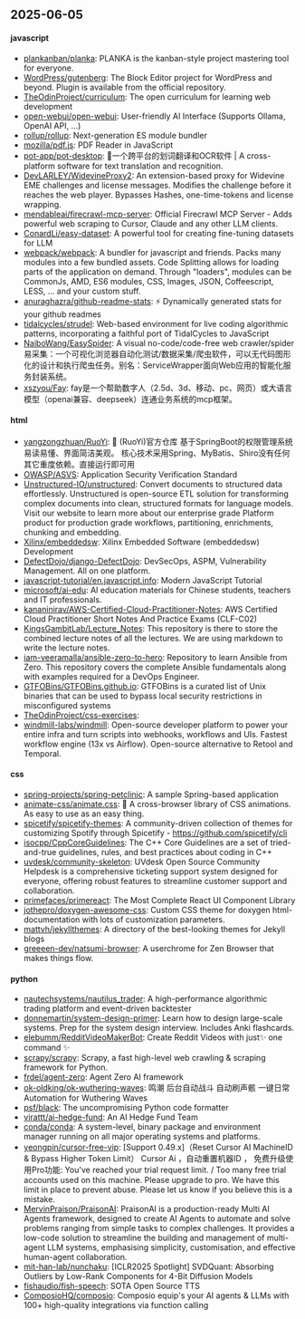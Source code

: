 ## 2025-06-05

#### javascript
* [plankanban/planka](https://github.com/plankanban/planka): PLANKA is the kanban-style project mastering tool for everyone.
* [WordPress/gutenberg](https://github.com/WordPress/gutenberg): The Block Editor project for WordPress and beyond. Plugin is available from the official repository.
* [TheOdinProject/curriculum](https://github.com/TheOdinProject/curriculum): The open curriculum for learning web development
* [open-webui/open-webui](https://github.com/open-webui/open-webui): User-friendly AI Interface (Supports Ollama, OpenAI API, ...)
* [rollup/rollup](https://github.com/rollup/rollup): Next-generation ES module bundler
* [mozilla/pdf.js](https://github.com/mozilla/pdf.js): PDF Reader in JavaScript
* [pot-app/pot-desktop](https://github.com/pot-app/pot-desktop): 🌈一个跨平台的划词翻译和OCR软件 | A cross-platform software for text translation and recognition.
* [DevLARLEY/WidevineProxy2](https://github.com/DevLARLEY/WidevineProxy2): An extension-based proxy for Widevine EME challenges and license messages. Modifies the challenge before it reaches the web player. Bypasses Hashes, one-time-tokens and license wrapping.
* [mendableai/firecrawl-mcp-server](https://github.com/mendableai/firecrawl-mcp-server): Official Firecrawl MCP Server - Adds powerful web scraping to Cursor, Claude and any other LLM clients.
* [ConardLi/easy-dataset](https://github.com/ConardLi/easy-dataset): A powerful tool for creating fine-tuning datasets for LLM
* [webpack/webpack](https://github.com/webpack/webpack): A bundler for javascript and friends. Packs many modules into a few bundled assets. Code Splitting allows for loading parts of the application on demand. Through "loaders", modules can be CommonJs, AMD, ES6 modules, CSS, Images, JSON, Coffeescript, LESS, ... and your custom stuff.
* [anuraghazra/github-readme-stats](https://github.com/anuraghazra/github-readme-stats): ⚡ Dynamically generated stats for your github readmes
* [tidalcycles/strudel](https://github.com/tidalcycles/strudel): Web-based environment for live coding algorithmic patterns, incorporating a faithful port of TidalCycles to JavaScript
* [NaiboWang/EasySpider](https://github.com/NaiboWang/EasySpider): A visual no-code/code-free web crawler/spider易采集：一个可视化浏览器自动化测试/数据采集/爬虫软件，可以无代码图形化的设计和执行爬虫任务。别名：ServiceWrapper面向Web应用的智能化服务封装系统。
* [xszyou/Fay](https://github.com/xszyou/Fay): fay是一个帮助数字人（2.5d、3d、移动、pc、网页）或大语言模型（openai兼容、deepseek）连通业务系统的mcp框架。

#### html
* [yangzongzhuan/RuoYi](https://github.com/yangzongzhuan/RuoYi): 🎉 (RuoYi)官方仓库 基于SpringBoot的权限管理系统 易读易懂、界面简洁美观。 核心技术采用Spring、MyBatis、Shiro没有任何其它重度依赖。直接运行即可用
* [OWASP/ASVS](https://github.com/OWASP/ASVS): Application Security Verification Standard
* [Unstructured-IO/unstructured](https://github.com/Unstructured-IO/unstructured): Convert documents to structured data effortlessly. Unstructured is open-source ETL solution for transforming complex documents into clean, structured formats for language models. Visit our website to learn more about our enterprise grade Platform product for production grade workflows, partitioning, enrichments, chunking and embedding.
* [Xilinx/embeddedsw](https://github.com/Xilinx/embeddedsw): Xilinx Embedded Software (embeddedsw) Development
* [DefectDojo/django-DefectDojo](https://github.com/DefectDojo/django-DefectDojo): DevSecOps, ASPM, Vulnerability Management. All on one platform.
* [javascript-tutorial/en.javascript.info](https://github.com/javascript-tutorial/en.javascript.info): Modern JavaScript Tutorial
* [microsoft/ai-edu](https://github.com/microsoft/ai-edu): AI education materials for Chinese students, teachers and IT professionals.
* [kananinirav/AWS-Certified-Cloud-Practitioner-Notes](https://github.com/kananinirav/AWS-Certified-Cloud-Practitioner-Notes): AWS Certified Cloud Practitioner Short Notes And Practice Exams (CLF-C02)
* [KingsGambitLab/Lecture_Notes](https://github.com/KingsGambitLab/Lecture_Notes): This repository is there to store the combined lecture notes of all the lectures. We are using markdown to write the lecture notes.
* [iam-veeramalla/ansible-zero-to-hero](https://github.com/iam-veeramalla/ansible-zero-to-hero): Repository to learn Ansible from Zero. This repository covers the complete Ansible fundamentals along with examples required for a DevOps Engineer.
* [GTFOBins/GTFOBins.github.io](https://github.com/GTFOBins/GTFOBins.github.io): GTFOBins is a curated list of Unix binaries that can be used to bypass local security restrictions in misconfigured systems
* [TheOdinProject/css-exercises](https://github.com/TheOdinProject/css-exercises): 
* [windmill-labs/windmill](https://github.com/windmill-labs/windmill): Open-source developer platform to power your entire infra and turn scripts into webhooks, workflows and UIs. Fastest workflow engine (13x vs Airflow). Open-source alternative to Retool and Temporal.

#### css
* [spring-projects/spring-petclinic](https://github.com/spring-projects/spring-petclinic): A sample Spring-based application
* [animate-css/animate.css](https://github.com/animate-css/animate.css): 🍿 A cross-browser library of CSS animations. As easy to use as an easy thing.
* [spicetify/spicetify-themes](https://github.com/spicetify/spicetify-themes): A community-driven collection of themes for customizing Spotify through Spicetify - https://github.com/spicetify/cli
* [isocpp/CppCoreGuidelines](https://github.com/isocpp/CppCoreGuidelines): The C++ Core Guidelines are a set of tried-and-true guidelines, rules, and best practices about coding in C++
* [uvdesk/community-skeleton](https://github.com/uvdesk/community-skeleton): UVdesk Open Source Community Helpdesk is a comprehensive ticketing support system designed for everyone, offering robust features to streamline customer support and collaboration.
* [primefaces/primereact](https://github.com/primefaces/primereact): The Most Complete React UI Component Library
* [jothepro/doxygen-awesome-css](https://github.com/jothepro/doxygen-awesome-css): Custom CSS theme for doxygen html-documentation with lots of customization parameters.
* [mattvh/jekyllthemes](https://github.com/mattvh/jekyllthemes): A directory of the best-looking themes for Jekyll blogs
* [greeeen-dev/natsumi-browser](https://github.com/greeeen-dev/natsumi-browser): A userchrome for Zen Browser that makes things flow.

#### python
* [nautechsystems/nautilus_trader](https://github.com/nautechsystems/nautilus_trader): A high-performance algorithmic trading platform and event-driven backtester
* [donnemartin/system-design-primer](https://github.com/donnemartin/system-design-primer): Learn how to design large-scale systems. Prep for the system design interview. Includes Anki flashcards.
* [elebumm/RedditVideoMakerBot](https://github.com/elebumm/RedditVideoMakerBot): Create Reddit Videos with just✨ one command ✨
* [scrapy/scrapy](https://github.com/scrapy/scrapy): Scrapy, a fast high-level web crawling & scraping framework for Python.
* [frdel/agent-zero](https://github.com/frdel/agent-zero): Agent Zero AI framework
* [ok-oldking/ok-wuthering-waves](https://github.com/ok-oldking/ok-wuthering-waves): 鸣潮 后台自动战斗 自动刷声骸 一键日常 Automation for Wuthering Waves
* [psf/black](https://github.com/psf/black): The uncompromising Python code formatter
* [virattt/ai-hedge-fund](https://github.com/virattt/ai-hedge-fund): An AI Hedge Fund Team
* [conda/conda](https://github.com/conda/conda): A system-level, binary package and environment manager running on all major operating systems and platforms.
* [yeongpin/cursor-free-vip](https://github.com/yeongpin/cursor-free-vip): [Support 0.49.x]（Reset Cursor AI MachineID & Bypass Higher Token Limit） Cursor Ai ，自动重置机器ID ， 免费升级使用Pro功能: You've reached your trial request limit. / Too many free trial accounts used on this machine. Please upgrade to pro. We have this limit in place to prevent abuse. Please let us know if you believe this is a mistake.
* [MervinPraison/PraisonAI](https://github.com/MervinPraison/PraisonAI): PraisonAI is a production-ready Multi AI Agents framework, designed to create AI Agents to automate and solve problems ranging from simple tasks to complex challenges. It provides a low-code solution to streamline the building and management of multi-agent LLM systems, emphasising simplicity, customisation, and effective human-agent collaboration.
* [mit-han-lab/nunchaku](https://github.com/mit-han-lab/nunchaku): [ICLR2025 Spotlight] SVDQuant: Absorbing Outliers by Low-Rank Components for 4-Bit Diffusion Models
* [fishaudio/fish-speech](https://github.com/fishaudio/fish-speech): SOTA Open Source TTS
* [ComposioHQ/composio](https://github.com/ComposioHQ/composio): Composio equip's your AI agents & LLMs with 100+ high-quality integrations via function calling
